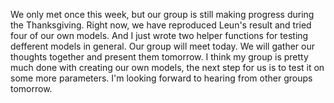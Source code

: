 We only met once this week, but our group is still making progress during the Thanksgiving. Right now, we have reproduced Leun's result and tried four of our own models. And I just wrote two helper functions for testing defferent models in general. Our group will meet today. We will gather our thoughts together and present them tomorrow. I think my group is pretty much done with creating our own models, the next step for us is to test it on some more parameters. I'm looking forward to hearing from other groups tomorrow.
